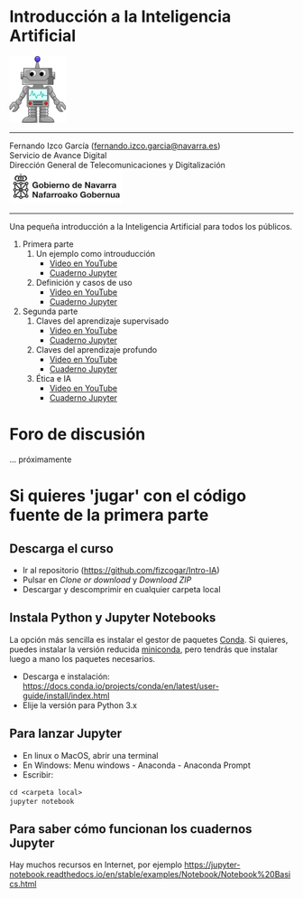 # Introducción a la Inteligencia Artificial


<img src="images/Cartoon_Robot.svg.png" width="100"/>

---
Fernando Izco García  (fernando.izco.garcia@navarra.es)  
 Servicio de Avance Digital  
 Dirección General de Telecomunicaciones y Digitalización  
<img src="images/logo.gn.png" width="200"/>

---

Una pequeña introducción a la Inteligencia Artificial para todos los públicos.

1. Primera parte
    1. Un ejemplo como introuducción
        * [Video en YouTube](https://youtu.be/pJqLfhyF30I)
        * [Cuaderno Jupyter](Intro-IA-1.ipynb)
    1. Definición y casos de uso
        * [Video en YouTube](https://youtu.be/zdvR8Oaapyw)
        * [Cuaderno Jupyter](Intro-IA-2.ipynb)
1. Segunda parte
    1. Claves del aprendizaje supervisado
        * [Video en YouTube](https://youtu.be/EM1jmJvsLak)
        * [Cuaderno Jupyter](Intro-IA-3.ipynb)
    1. Claves del aprendizaje profundo
        * [Video en YouTube](https://youtu.be/ManpEaTrbog)
        * [Cuaderno Jupyter](Intro-IA-4.ipynb)
    1. Ética e IA
        * [Video en YouTube](https://youtu.be/x6qu6rUigCk)
        * [Cuaderno Jupyter](Intro-IA-5.ipynb)

# Foro de discusión
... próximamente

# Si quieres 'jugar' con el código fuente de la primera parte
## Descarga el curso
* Ir al repositorio (https://github.com/fizcogar/Intro-IA)
* Pulsar en *Clone or download* y *Download ZIP*
* Descargar y descomprimir en cualquier carpeta local
## Instala Python y Jupyter Notebooks
La opción más sencilla es instalar el gestor de paquetes [Conda](https://docs.conda.io). Si quieres, puedes instalar la versión reducida [miniconda](https://docs.conda.io/en/latest/miniconda.html), pero tendrás que instalar luego a mano los paquetes necesarios.
* Descarga e instalación: https://docs.conda.io/projects/conda/en/latest/user-guide/install/index.html
* Elije la versión para Python 3.x
## Para lanzar Jupyter
* En linux o MacOS, abrir una terminal
* En Windows: Menu windows - Anaconda - Anaconda Prompt
* Escribir:
```
cd <carpeta local>
jupyter notebook
```
## Para saber cómo funcionan los cuadernos Jupyter
Hay muchos recursos en Internet, por ejemplo https://jupyter-notebook.readthedocs.io/en/stable/examples/Notebook/Notebook%20Basics.html

